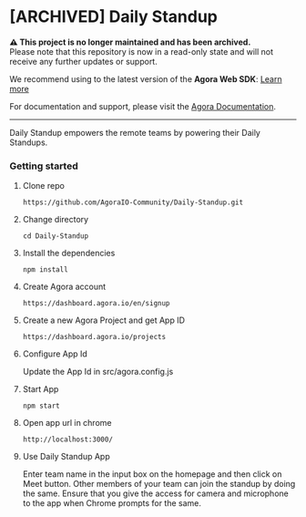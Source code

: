 # [ARCHIVED] Daily Standup

**⚠️ This project is no longer maintained and has been archived.**  
Please note that this repository is now in a read-only state and will not receive any further updates or support.

We recommend using to the latest version of the **Agora Web SDK**: [Learn more](https://www.agora.io/en/products/video-call/) 

For documentation and support, please visit the [Agora Documentation](https://docs.agora.io/en/).

---

Daily Standup empowers the remote teams by powering their Daily Standups.


### Getting started

1) Clone repo
   ```
   https://github.com/AgoraIO-Community/Daily-Standup.git 
   ```
   
2) Change directory
   ```
   cd Daily-Standup 
   ```
   
3) Install the dependencies
   ```
   npm install 
   ```
   
4) Create Agora account
   ```
   https://dashboard.agora.io/en/signup 
   ```
   
5) Create a new Agora Project and get App ID
   ```
   https://dashboard.agora.io/projects
   ``` 
   
6) Configure App Id

   Update the App Id in src/agora.config.js
   
7) Start App
   ```
   npm start 
   ``` 
  
8) Open app url in chrome
   ```
   http://localhost:3000/ 
   ```
   
9) Use Daily Standup App

   Enter team name in the input box on the homepage 
   and then click on Meet button. Other members of 
   your team can join the standup by doing the same. 
   Ensure that you give the access for camera and 
   microphone to the app when Chrome prompts for the 
   same.
